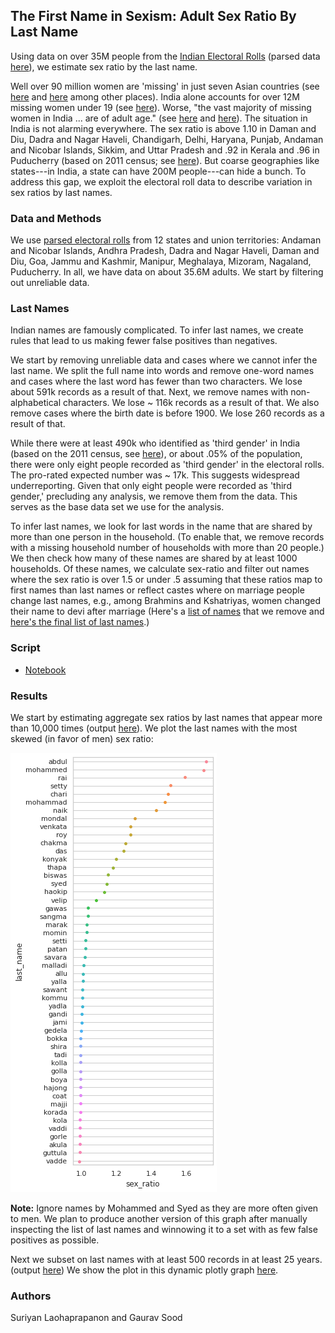 ## The First Name in Sexism: Adult Sex Ratio By Last Name

Using data on over 35M people from the [Indian Electoral Rolls](https://github.com/in-rolls/electoral_rolls) (parsed data [here](https://dataverse.harvard.edu/dataset.xhtml?persistentId=doi:10.7910/DVN/MUEGDT)), we estimate sex ratio by the last name.

Well over 90 million women are 'missing' in just seven Asian countries (see  [here](https://kar.kent.ac.uk/11409/1/WW-missingwomen-05.pdf) and [here](https://web.archive.org/web/20130504072819/http://ucatlas.ucsc.edu/gender/Sen100M.html) among other places). India alone accounts for over 12M missing women under 19 (see [here](https://en.wikipedia.org/wiki/Missing_women#Estimates)). Worse, "the vast majority of missing women in India ... are of adult age." (see [here](https://www.econ.nyu.edu/user/debraj/Papers/AndersonRay.pdf) and [here](https://papers.ssrn.com/sol3/papers.cfm?abstract_id=3190369)). The situation in India is not alarming everywhere. The sex ratio is above 1.10 in Daman and Diu, Dadra and Nagar Haveli, Chandigarh, Delhi, Haryana, Punjab, Andaman and Nicobar Islands, Sikkim, and Uttar Pradesh and .92 in Kerala and .96 in Puducherry (based on 2011 census; see [here](https://en.wikipedia.org/wiki/List_of_states_and_union_territories_of_India_by_sex_ratio)). But coarse geographies like states---in India, a state can have 200M people---can hide a bunch. To address this gap, we exploit the electoral roll data to describe variation in sex ratios by last names.

### Data and Methods

We use [parsed electoral rolls](https://dataverse.harvard.edu/dataset.xhtml?persistentId=doi:10.7910/DVN/MUEGDT) from 12 states and union territories:  Andaman and Nicobar Islands, Andhra Pradesh, Dadra and Nagar Haveli, Daman and Diu, Goa, Jammu and Kashmir, Manipur, Meghalaya, Mizoram, Nagaland, Puducherry. In all, we have data on about 35.6M adults. We start by filtering out unreliable data.

### Last Names

Indian names are famously complicated. To infer last names, we create rules that lead to us making fewer false positives than negatives.

We start by removing unreliable data and cases where we cannot infer the last name. We split the full name into words and remove one-word names and cases where the last word has fewer than two characters. We lose about 591k records as a result of that. Next, we remove names with non-alphabetical characters. We lose ~ 116k records as a result of that. We also remove cases where the birth date is before 1900. We lose 260 records as a result of that.

While there were at least 490k who identified as 'third gender' in India (based on the 2011 census, see [here](https://en.wikipedia.org/wiki/Hijra_(South_Asia)#cite_note-1)), or about .05% of the population, there were only eight people recorded as 'third gender' in the electoral rolls. The pro-rated expected number was ~ 17k. This suggests widespread underreporting. Given that only eight people were recorded as 'third gender,' precluding any analysis, we remove them from the data. This serves as the base data set we use for the analysis.

To infer last names, we look for last words in the name that are shared by more than one person in the household. (To enable that, we remove records with a missing household number of households with more than 20 people.) We then check how many of these names are shared by at least 1000 households. Of these names, we calculate sex-ratio and filter out names where the sex ratio is over 1.5 or under .5 assuming that these ratios map to first names than last names or reflect castes where on marriage people change last names, e.g., among Brahmins and Kshatriyas, women changed their name to devi after marriage (Here's a [list of names](data/last_name_failed_sex_ratio.txt) that we remove and [here's the final list of last names](data/best_guess_last_name.txt).)

### Script

* [Notebook](notebooks/last_sex_best_guess_last_name.ipynb)

### Results

We start by estimating aggregate sex ratios by last names that appear more than 10,000 times (output [here](tabs/sex_ratio_by_last_name_birth_year.csv)). We plot the last names with the most skewed (in favor of men) sex ratio:

![](figs/top50_imbalanced.png)

**Note:** Ignore names by Mohammed and Syed as they are more often given to men. We plan to produce another version of this graph after manually inspecting the list of last names and winnowing it to a set with as few false positives as possible.

Next we subset on last names with at least 500 records in at least 25 years. (output [here](tabs/sex_ratio_by_last_name.csv)) We show the plot in this dynamic plotly graph [here](https://rawcdn.githack.com/soodoku/last_sex/b10b395e8db2edf94e0c7083cadce2dcc4ab5cb7/figs/plot-hover.html).

### Authors

Suriyan Laohaprapanon and Gaurav Sood
